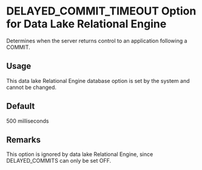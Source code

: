 <!-- loioa634c64e84f21015945e86d13525a9e8 -->

# DELAYED\_COMMIT\_TIMEOUT Option for Data Lake Relational Engine

Determines when the server returns control to an application following a COMMIT.



<a name="loioa634c64e84f21015945e86d13525a9e8__section_rv2_mvs_swb"/>

## Usage

This data lake Relational Engine database option is set by the system and cannot be changed.



<a name="loioa634c64e84f21015945e86d13525a9e8__iq_refso_507"/>

## Default

500 milliseconds



<a name="loioa634c64e84f21015945e86d13525a9e8__iq_refso_508"/>

## Remarks

This option is ignored by data lake Relational Engine, since DELAYED\_COMMITS can only be set OFF.

